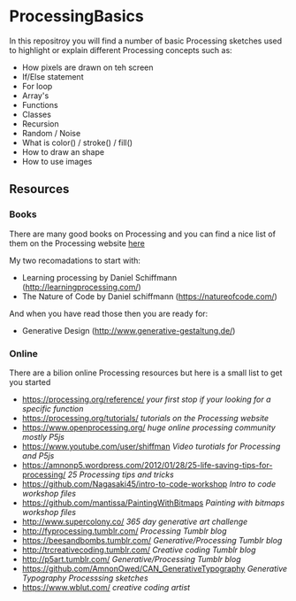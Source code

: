 # ProcessingBasics

In this repositroy you will find a number of basic Processing sketches used to highlight or explain different Processing concepts such as:

* How pixels are drawn on teh screen
* If/Else statement
* For loop
* Array's
* Functions
* Classes
* Recursion
* Random / Noise
* What is color() / stroke() / fill()
* How to draw an shape
* How to use images

## Resources

### Books

There are many good books on Processing and you can find a nice list of them on the Processing website [here](https://processing.org/books/)

My two recomadations to start with:

* Learning processing by Daniel Schiffmann (http://learningprocessing.com/)
* The Nature of Code by Daniel schiffmann (https://natureofcode.com/)

And when you have read those then you are ready for:

* Generative Design (http://www.generative-gestaltung.de/)



### Online

There are a bilion online Processing resources but here is a small list to get you started

* https://processing.org/reference/ _your first stop if your looking for a specific function_
* https://processing.org/tutorials/ _tutorials on the Processing website_
* https://www.openprocessing.org/ _huge online processing community mostly P5js_
* https://www.youtube.com/user/shiffman _Video turotials for Processing and P5js_
* https://amnonp5.wordpress.com/2012/01/28/25-life-saving-tips-for-processing/ _25 Processing tips and tricks_
* https://github.com/Nagasaki45/intro-to-code-workshop _Intro to code workshop files_
* https://github.com/mantissa/PaintingWithBitmaps _Painting with bitmaps workshop files_
* http://www.supercolony.co/ _365 day generative art challenge_
* http://fyprocessing.tumblr.com/ _Processing Tumblr blog_
* https://beesandbombs.tumblr.com/ _Generative/Processing Tumblr blog_
* http://trcreativecoding.tumblr.com/ _Creative coding Tumblr blog_
* http://p5art.tumblr.com/ _Generative/Processing Tumblr blog_
* https://github.com/AmnonOwed/CAN_GenerativeTypography _Generative Typography Processsing sketches_
* https://www.wblut.com/ _creative coding artist_